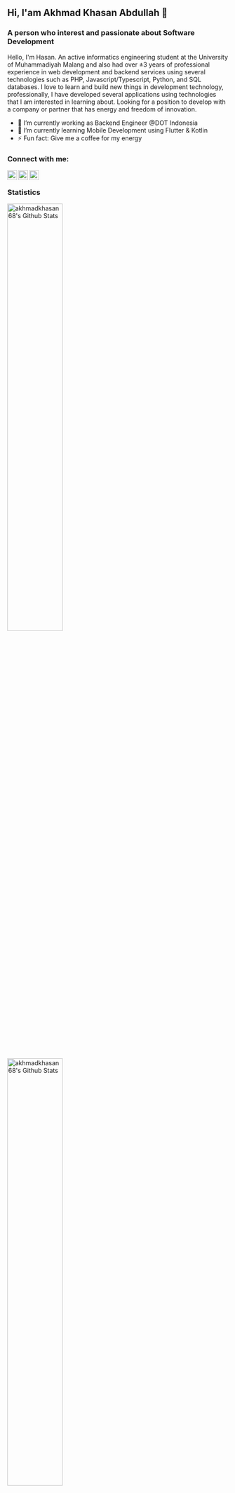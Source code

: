 ## Hi, I'am Akhmad Khasan Abdullah 👋
### A person who interest and passionate about Software Development

<!--
**akhmadkhasan68/akhmadkhasan68** is a ✨ _special_ ✨ repository because its `README.md` (this file) appears on your GitHub profile.
-->

Hello, I'm Hasan. An active informatics engineering student at the University of Muhammadiyah Malang and also had over ±3 years of professional experience in web development and backend services using
several technologies such as PHP, Javascript/Typescript, Python, and SQL databases. I love to learn
and build new things in development technology, professionally, I have developed several
applications using technologies that I am interested in learning about. Looking for a position to
develop with a company or partner that has energy and freedom of innovation.

- 🔭 I’m currently working as Backend Engineer @DOT Indonesia
- 🌱 I’m currently learning Mobile Development using Flutter & Kotlin
- ⚡ Fun fact: Give me a coffee for my energy

### Connect with me:
[<img align="left" alt="akhmadkhasan68 | Twitter" width="22px" src="https://cdn.jsdelivr.net/npm/simple-icons@v3/icons/twitter.svg" style="color:#f4f4f4;"/>][twitter]
[<img align="left" alt="akhmadkhasan68 | LinkedIn" width="22px" src="https://cdn.jsdelivr.net/npm/simple-icons@v3/icons/linkedin.svg" />][linkedin]
[<img align="left" alt="akhmadkhasan68 | Instagram" width="22px" src="https://cdn.jsdelivr.net/npm/simple-icons@v3/icons/instagram.svg" />][instagram]


[twitter]: https://twitter.com/akhmadkhasann
[instagram]: https://instagram.com/akhmadkhasann
[linkedin]: https://www.linkedin.com/in/akhmad-khasan-abdullah-677784182/

<br>

### Statistics
<img align="left" alt="akhmadkhasan68's Github Stats" src="https://github-readme-stats.vercel.app/api?username=akhmadkhasan68&theme=vue-dark&show_icons=true&hide_border=true&count_private=true" width="50%"/>
<img align="left" alt="akhmadkhasan68's Github Stats" src="https://github-readme-streak-stats.herokuapp.com/?user=akhmadkhasan68&theme=vue-dark&hide_border=true" width="50%"/>
<img align="left" alt="akhmadkhasan68's Github Stats" src="https://github-readme-stats.vercel.app/api/top-langs/?username=akhmadkhasan68&theme=vue-dark&show_icons=true&hide_border=true&layout=compact" width="50%"/>
<!--
- 👯 I’m looking to collaborate on ...
- 🤔 I’m looking for help with ...
- 💬 Ask me about ...
- 📫 How to reach me: ...
- 😄 Pronouns: ...
-->
